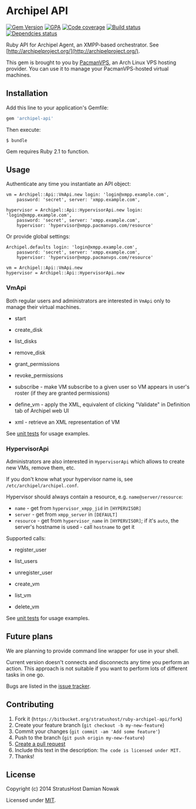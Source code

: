 # Archipel API

[![Gem Version](https://img.shields.io/gem/v/archipel-api.svg)](https://rubygems.org/gems/archipel-api)
[![GPA](https://img.shields.io/codeclimate/github/Nowaker/ruby-archipel-api.svg)](https://codeclimate.com/github/Nowaker/ruby-archipel-api)
[![Code coverage](https://img.shields.io/codeclimate/coverage/github/Nowaker/ruby-archipel-api.svg)](https://codeclimate.com/github/Nowaker/ruby-archipel-api)
[![Build status](https://img.shields.io/travis/Nowaker/ruby-archipel-api.svg)](https://travis-ci.org/Nowaker/ruby-archipel-api)
[![Dependcies status](http://img.shields.io/gemnasium/Nowaker/ruby-archipel-api.svg)](https://gemnasium.com/Nowaker/ruby-archipel-api)

Ruby API for Archipel Agent, an XMPP-based orchestrator. See [http://archipelproject.org/](http://archipelproject.org/).

This gem is brought to you by [PacmanVPS](https://www.pacmanvps.com), an Arch Linux VPS hosting provider.
You can use it to manage your PacmanVPS-hosted virtual machines.

## Installation

Add this line to your application's Gemfile:

```ruby
gem 'archipel-api'
```

Then execute:

```
$ bundle
```

Gem requires Ruby 2.1 to function.

## Usage

Authenticate any time you instantiate an API object:

```
vm = Archipel::Api::VmApi.new login: 'login@xmpp.example.com',
    password: 'secret', server: 'xmpp.example.com',

hypervisor = Archipel::Api::HypervisorApi.new login: 'login@xmpp.example.com',
    password: 'secret', server: 'xmpp.example.com',
    hypervisor: 'hypervisor@xmpp.pacmanvps.com/resource'
```

Or provide global settings:

```
Archipel.defaults login: 'login@xmpp.example.com',
    password: 'secret', server: 'xmpp.example.com',
    hypervisor: 'hypervisor@xmpp.pacmanvps.com/resource'

vm = Archipel::Api::VmApi.new
hypervisor = Archipel::Api::HypervisorApi.new
```

### VmApi

Both regular users and administrators are interested in `VmApi` only to manage their virtual machines.

- start

- create_disk
- list_disks
- remove_disk

- grant_permissions
- revoke_permissions
- subscribe - make VM subscribe to a given user so VM appears in user's roster (if they are granted permissions)

- define_vm - apply the XML, equivalent of clicking "Validate" in Definition tab of Archipel web UI
- xml - retrieve an XML representation of VM

See [unit tests](https://bitbucket.org/stratushost/ruby-archipel-api/src/master/spec/units/vm_api_spec.rb?at=master)
for usage examples.

### HypervisorApi

Administrators are also interested in `HypervisorApi` which allows to create new VMs, remove them, etc.

If you don't know what your hypervisor name is, see `/etc/archipel/archipel.conf`.

Hypervisor should always contain a resource, e.g. `name@server/resource`:

- `name` - get from `hypervisor_xmpp_jid` in `[HYPERVISOR]`
- `server` - get from `xmpp_server` in `[DEFAULT]`
- `resource` - get from `hypervisor_name` in `[HYPERVISOR]`; if it's `auto`, the server's hostname is used - call `hostname` to get it

Supported calls:

- register_user
- list_users
- unregister_user

- create_vm
- list_vm
- delete_vm

See [unit tests](https://bitbucket.org/stratushost/ruby-archipel-api/src/master/spec/units/hypervisor_api_spec.rb?at=master)
for usage examples.

## Future plans

We are planning to provide command line wrapper for use in your shell.

Current version doesn't connects and disconnects any time you perform an action.
This approach is not suitable if you want to perform lots of different tasks in one go.

Bugs are listed in the [issue tracker](https://bitbucket.org/stratushost/ruby-archipel-api/issues?status=new&status=open).

## Contributing

1. Fork it (`https://bitbucket.org/stratushost/ruby-archipel-api/fork`)
2. Create your feature branch (`git checkout -b my-new-feature`)
3. Commit your changes (`git commit -am 'Add some feature'`)
4. Push to the branch (`git push origin my-new-feature`)
5. [Create a pull request](https://bitbucket.org/stratushost/ruby-archipel-api/pull-requests)
6. Include this text in the description: `The code is licensed under MIT.`
7. Thanks!

## License

Copyright (c) 2014 StratusHost Damian Nowak

Licensed under [MIT](https://bitbucket.org/stratushost/ruby-archipel-api/src/ba6789b5d88c9604808dadcc2f1a9a41eb866434/LICENSE.txt?at=master).
